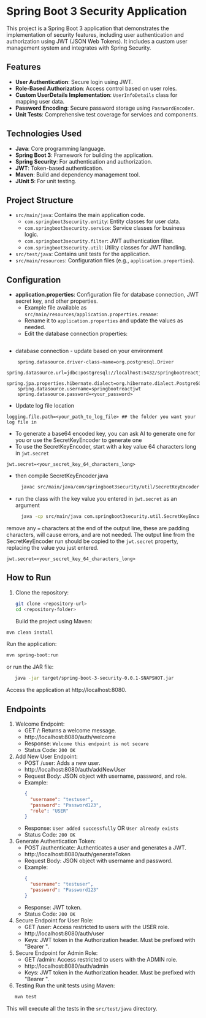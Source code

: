 # Spring Boot 3 Security Application

This project is a Spring Boot 3 application that demonstrates the implementation of security features, including user
authentication and authorization using JWT (JSON Web Tokens). It includes a custom user management system and integrates
with Spring Security.

## Features

- **User Authentication**: Secure login using JWT.
- **Role-Based Authorization**: Access control based on user roles.
- **Custom UserDetails Implementation**: `UserInfoDetails` class for mapping user data.
- **Password Encoding**: Secure password storage using `PasswordEncoder`.
- **Unit Tests**: Comprehensive test coverage for services and components.

## Technologies Used

- **Java**: Core programming language.
- **Spring Boot 3**: Framework for building the application.
- **Spring Security**: For authentication and authorization.
- **JWT**: Token-based authentication.
- **Maven**: Build and dependency management tool.
- **JUnit 5**: For unit testing.

## Project Structure

- `src/main/java`: Contains the main application code.
    - `com.springboot3security.entity`: Entity classes for user data.
    - `com.springboot3security.service`: Service classes for business logic.
    - `com.springboot3security.filter`: JWT authentication filter.
    - `com.springboot3security.util`: Utility classes for JWT handling.
- `src/test/java`: Contains unit tests for the application.
- `src/main/resources`: Configuration files (e.g., `application.properties`).

## Configuration

- **application.properties**: Configuration file for database connection, JWT secret key, and other properties.
    - Example file available as `src/main/resources/application.properties.rename`:
    - Rename it to `application.properties` and update the values as needed.
    - Edit the database connection properties:
      ```properties
- database connection - update based on your environment

```
    spring.datasource.driver-class-name=org.postgresql.Driver
    spring.datasource.url=jdbc:postgresql://localhost:5432/springbootreactjwt
    spring.jpa.properties.hibernate.dialect=org.hibernate.dialect.PostgreSQLDialect
    spring.datasource.username=springbootreactjwt
    spring.datasource.password=<your_password>
```

- Update log file location
```properties
logging.file.path=<your_path_to_log_file> ## the folder you want your log file in
```

- To generate a base64 encoded key, you can ask AI to generate one for you or use the SecretKeyEncoder to generate one
- To use the SecretKeyEncoder, start with a key value 64 characters long in `jwt.secret` 
```properties
jwt.secret=<your_secret_key_64_characters_long>
```
- then compile SecretKeyEncoder.java
  ```bash 
    javac src/main/java/com/springboot3security/util/SecretKeyEncoder.java
    ```
- run the class with the key value you entered in `jwt.secret` as an argument
  ```bash
    java -cp src/main/java com.springboot3security.util.SecretKeyEncoder
    ```
remove any `=` characters at the end of the output line, these are padding characters, will cause errors, and are not needed. 
The output line from the SecretKeyEncoder run should be copied to the `jwt.secret` property, replacing the value you just entered.  
```properties
jwt.secret=<your_secret_key_64_characters_long>
```

## How to Run

1. Clone the repository:
   ```bash
   git clone <repository-url>
   cd <repository-folder>
   ```
   Build the project using Maven:

```bash
mvn clean install
```

Run the application:

```bash
mvn spring-boot:run
```

or run the JAR file:

```bash
   java -jar target/spring-boot-3-security-0.0.1-SNAPSHOT.jar
```

Access the application at http://localhost:8080.

## Endpoints

1. Welcome Endpoint:
    - GET /: Returns a welcome message.
    - http://localhost:8080/auth/welcome
    - Response: `Welcome this endpoint is not secure`
    - Status Code: `200 OK`
2. Add New User Endpoint:
    - POST /user: Adds a new user.
    - http://localhost:8080/auth/addNewUser
    - Request Body: JSON object with username, password, and role.
    - Example:
      ```json
      {
        "username": "testuser",
        "password": "Password123",
        "role": "USER"
      }
      ```
    - Response: `User added successfully` OR `User already exists`
    - Status Code: `200 OK`
3. Generate Authentication Token:
    - POST /authenticate: Authenticates a user and generates a JWT.
    - http://localhost:8080/auth/generateToken
    - Request Body: JSON object with username and password.
    - Example:
      ```json
      {
        "username": "testuser",
        "password": "Password123"
      }
      ```
    - Response: JWT token.
    - Status Code: `200 OK`
4. Secure Endpoint for User Role:
    - GET /user: Access restricted to users with the USER role.
    - http://localhost:8080/auth/user
    - Keys: JWT token in the Authorization header. Must be prefixed with "Bearer ".
5. Secure Endpoint for Admin Role:
    - GET /admin: Access restricted to users with the ADMIN role.
    - http://localhost:8080/auth/admin
    - Keys: JWT token in the Authorization header. Must be prefixed with "Bearer ".
6. Testing
   Run the unit tests using Maven:

```bash
   mvn test
   ```

This will execute all the tests in the `src/test/java` directory.